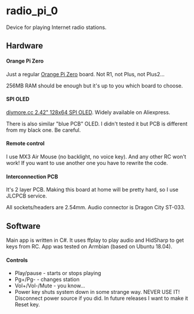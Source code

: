 # radio_pi_0
Device for playing Internet radio stations.

## Hardware
#### Orange Pi Zero
Just a regular [Orange Pi Zero](http://www.orangepi.org/orangepizero/) board. Not R1, not Plus, not Plus2...

256MB RAM should be enough but it's up to you which board to choose.

#### SPI OLED
[diymore.cc 2.42" 128x64 SPI OLED](https://www.diymore.cc/products/2-42-inch-12864-oled-display-module-iic-i2c-spi-serial-for-arduino-c51-stm32-green-white-blue-yellow).
Widely available on Aliexpress.

There is also similar "blue PCB" OLED. I didn't tested it but PCB is different from my black one. Be careful.

#### Remote control
I use MX3 Air Mouse (no backlight, no voice key). And any other RC won't work! If you want to use another one you have to rewrite the code.

#### Interconnection PCB
It's 2 layer PCB. Making this board at home will be pretty hard, so I use JLCPCB service.

All sockets/headers are 2.54mm. Audio connector is Dragon City ST-033.

## Software
Main app is written in C#. It uses ffplay to play audio and HidSharp to get keys from RC.
App was tested on Armbian (based on Ubuntu 18.04).

#### Controls
* Play/pause - starts or stops playing
* Pg+/Pg- - changes station
* Vol+/Vol-/Mute - you know...
* Power key shuts system down in some strange way. NEVER USE IT! Disconnect power source if you did. In future releases I want to make it Reset key.
